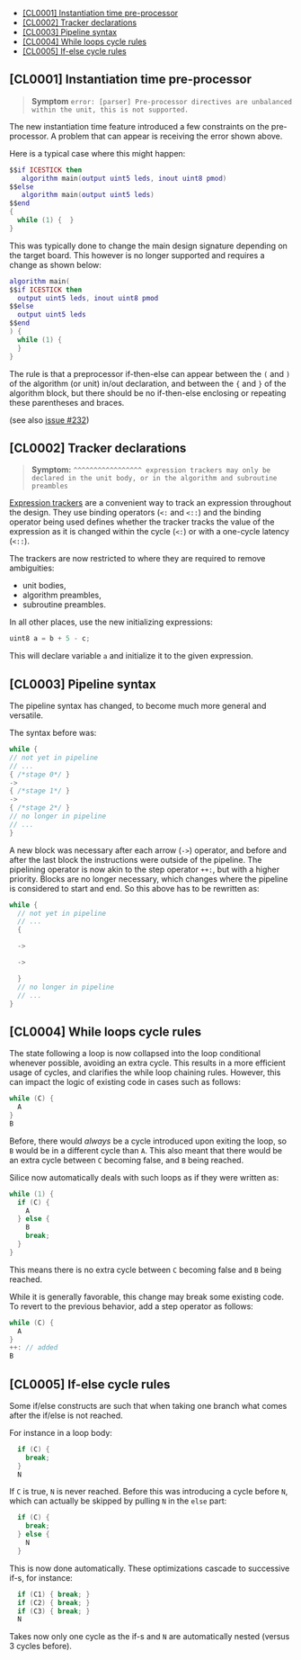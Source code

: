 
- [\[CL0001\] Instantiation time pre-processor](#cl0001-instantiation-time-pre-processor)
- [\[CL0002\] Tracker declarations](#cl0002-tracker-declarations)
- [\[CL0003\] Pipeline syntax](#cl0003-pipeline-syntax)
- [\[CL0004\] While loops cycle rules](#cl0004-while-loops-cycle-rules)
- [\[CL0005\] If-else cycle rules](#cl0005-if-else-cycle-rules)

## [CL0001] Instantiation time pre-processor

> **Symptom**
```error: [parser] Pre-processor directives are unbalanced within the unit, this is not supported.```

The new instantiation time feature introduced a few constraints on the
pre-processor. A problem that can appear is receiving the error shown above.

Here is a typical case where this might happen:
```lua
$$if ICESTICK then
   algorithm main(output uint5 leds, inout uint8 pmod)
$$else
   algorithm main(output uint5 leds)
$$end
{
  while (1) {  }
}
```

This was typically done to change the main design signature depending on the
target board. This however is no longer supported and requires a change as
shown below:

```lua
algorithm main(
$$if ICESTICK then
  output uint5 leds, inout uint8 pmod
$$else
  output uint5 leds
$$end
) {
  while (1) {
  }
}
```

The rule is that a preprocessor if-then-else can appear between
the `(` and `)` of the algorithm (or unit) in/out declaration, and between
the `{` and `}` of the algorithm block, but there should be no
if-then-else enclosing or repeating these parentheses and braces.

(see also [issue #232](https://github.com/sylefeb/Silice/issues/232))

## [CL0002] Tracker declarations

> **Symptom:** ```^^^^^^^^^^^^^^^^^ expression trackers may only be declared in the unit body, or in the algorithm and subroutine preambles```

[Expression trackers](learn-silice/Documentation.md#expression-trackers)
are a convenient way to track an expression throughout the design. They use
binding operators (`<:` and `<::`) and the binding operator being used defines
whether the tracker tracks the value of the expression as it is changed within
the cycle (`<:`) or with a one-cycle latency (`<::`).

The trackers are now restricted to where they are required to remove ambiguities:
- unit bodies,
- algorithm preambles,
- subroutine preambles.

In all other places, use the new initializing expressions:
```c
uint8 a = b + 5 - c;
```
This will declare variable `a` and initialize it to the given expression.

## [CL0003] Pipeline syntax

The pipeline syntax has changed, to become much more general and versatile.

The syntax before was:
```c
while {
// not yet in pipeline
// ...
{ /*stage 0*/ }
->
{ /*stage 1*/ }
->
{ /*stage 2*/ }
// no longer in pipeline
// ...
}
```
A new block was necessary after each arrow (`->`) operator, and before and
after the last block the instructions were outside of the pipeline.
The pipelining operator is now akin to the step operator `++:`, but with a
higher priority. Blocks are no longer necessary, which changes where the
pipeline is considered to start and end. So this above has to be rewritten as:

```c
while {
  // not yet in pipeline
  // ...
  {

  ->

  ->

  }
  // no longer in pipeline
  // ...
}
```

## [CL0004] While loops cycle rules

The state following a loop is now collapsed into the loop conditional whenever
possible, avoiding an extra cycle. This results in a more efficient usage of
cycles, and clarifies the while loop chaining rules. However, this can impact
the logic of existing code in cases such as follows:

```c
while (C) {
  A
}
B
```

Before, there would *always* be a cycle introduced upon exiting the loop, so
`B` would be in a different cycle than `A`. This also meant that there
would be an extra cycle between `C` becoming false, and `B` being reached.

Silice now automatically deals with such loops as if they were written as:
```c
while (1) {
  if (C) {
    A
  } else {
    B
    break;
  }
}
```
This means there is no extra cycle between `C` becoming false and `B` being
reached.

While it is generally favorable, this change may break some existing code.
To revert to the previous behavior, add a step operator as follows:

```c
while (C) {
  A
}
++: // added
B
```

## [CL0005] If-else cycle rules

Some if/else constructs are such that when taking one branch
what comes after the if/else is not reached.

For instance in a loop body:
```c
  if (C) {
    break;
  }
  N
```
If `C` is true, `N` is never reached. Before this was introducing a cycle
before `N`, which can actually be skipped by pulling `N` in the `else` part:
```c
  if (C) {
    break;
  } else {
    N
  }
```
This is now done automatically.
These optimizations cascade to successive if-s, for instance:
```c
  if (C1) { break; }
  if (C2) { break; }
  if (C3) { break; }
  N
```
Takes now only one cycle as the if-s and `N` are automatically nested
(versus 3 cycles before).

